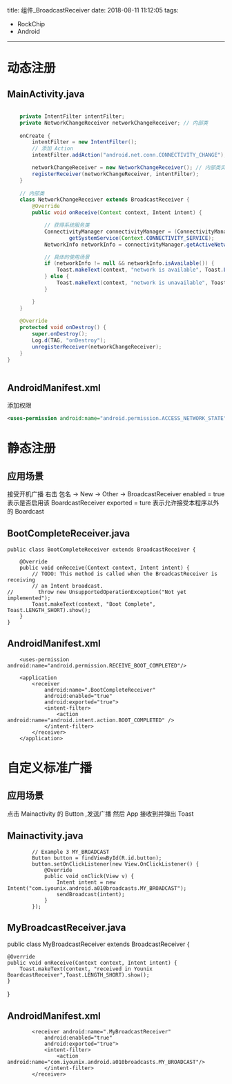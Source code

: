 title: 组件_BroadcastReceiver
date: 2018-08-11 11:12:05
tags: 
- RockChip
- Android

---


# 动态注册
## MainActivity.java
```java
    
    private IntentFilter intentFilter;
    private NetworkChangeReceiver networkChangeReceiver; // 内部类
    
    onCreate {
        intentFilter = new IntentFilter();
        // 添加 Action
        intentFilter.addAction("android.net.conn.CONNECTIVITY_CHANGE"); 

        networkChangeReceiver = new NetworkChangeReceiver(); // 内部类实例
        registerReceiver(networkChangeReceiver, intentFilter);
    }
    
    // 内部类
    class NetworkChangeReceiver extends BroadcastReceiver {
        @Override
        public void onReceive(Context context, Intent intent) {

            // 获得系统服务类
            ConnectivityManager connectivityManager = (ConnectivityManager)
                    getSystemService(Context.CONNECTIVITY_SERVICE);
            NetworkInfo networkInfo = connectivityManager.getActiveNetworkInfo();

            // 具体的使用场景
            if (networkInfo != null && networkInfo.isAvailable()) {
                Toast.makeText(context, "network is available", Toast.LENGTH_SHORT).show();
            } else {
                Toast.makeText(context, "network is unavailable", Toast.LENGTH_SHORT).show();
            }

        }
    }
    
    @Override
    protected void onDestroy() {
        super.onDestroy();
        Log.d(TAG, "onDestroy");
        unregisterReceiver(networkChangeReceiver);
    }
}
    
```

## AndroidManifest.xml
添加权限
```xml
<uses-permission android:name="android.permission.ACCESS_NETWORK_STATE" />
```

# 静态注册
## 应用场景
接受开机广播
右击 包名 -> New -> Other -> BroadcastReceiver 
enabled = true 表示是否启用该 BoardcastReceiver
exported = ture 表示允许接受本程序以外的 Boardcast
## BootCompleteReceiver.java
```
public class BootCompleteReceiver extends BroadcastReceiver {

    @Override
    public void onReceive(Context context, Intent intent) {
        // TODO: This method is called when the BroadcastReceiver is receiving
        // an Intent broadcast.
//        throw new UnsupportedOperationException("Not yet implemented");
        Toast.makeText(context, "Boot Complete", Toast.LENGTH_SHORT).show();
    }
}
```

## AndroidManifest.xml
```
    <uses-permission android:name="android.permission.RECEIVE_BOOT_COMPLETED"/>

    <application
        <receiver
            android:name=".BootCompleteReceiver"
            android:enabled="true"
            android:exported="true">
            <intent-filter>
                <action android:name="android.intent.action.BOOT_COMPLETED" />
            </intent-filter>
        </receiver>
    </application>

```

# 自定义标准广播
## 应用场景
点击 Mainactivity 的 Button ,发送广播
然后 App 接收到并弹出 Toast

## Mainactivity.java
```
        // Example 3 MY_BROADCAST
        Button button = findViewById(R.id.button);
        button.setOnClickListener(new View.OnClickListener() {
            @Override
            public void onClick(View v) {
                Intent intent = new Intent("com.iyounix.android.a010broadcasts.MY_BROADCAST");
                sendBroadcast(intent);
            }
        });
```

## MyBroadcastReceiver.java
public class MyBroadcastReceiver extends BroadcastReceiver {

    @Override
    public void onReceive(Context context, Intent intent) {
        Toast.makeText(context, "received in Younix BoardcastReceiver",Toast.LENGTH_SHORT).show();
    }
}

## AndroidManifest.xml
```
        <receiver android:name=".MyBroadcastReceiver"
            android:enabled="true"
            android:exported="true">
            <intent-filter>
                <action android:name="com.iyounix.android.a010broadcasts.MY_BROADCAST"/>
            </intent-filter>
        </receiver>
```